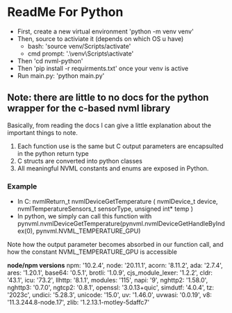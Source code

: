 # ReadMe For Python

- First, create a new virtual environment 'python -m venv venv' 
- Then, source to activiate it (depends on which OS u have)
    - bash: 'source venv/Scripts/activate'
    - cmd prompt: '.\venv\Scripts\activate'
- Then 'cd nvml-python'
- Then 'pip install -r requirments.txt' once your venv is active 
- Run main.py: 'python main.py'

## Note: there are little to no docs for the python wrapper for the c-based nvml library

Basically, from reading the docs I can give a little explanation about the important things to note.

1. Each function use is the same but C output parameters are encapsulted in the python return type
2. C structs are converted into python classes
3. All meaningful NVML constants and enums are exposed in Python.

### Example

- In C: nvmlReturn_t nvmlDeviceGetTemperature ( nvmlDevice_t device, nvmlTemperatureSensors_t sensorType, unsigned int* temp )
- In python, we simply can call this function with pynvml.nvmlDeviceGetTemperature(pynvml.nvmlDeviceGetHandleByIndex(0), pynvml.NVML_TEMPERATURE_GPU)

Note how the output parameter becomes absorbed in our function call, and how the constant NVML_TEMPERATURE_GPU is accessible




**node/npm versions**
  npm: '10.2.4',
  node: '20.11.1',
  acorn: '8.11.2',
  ada: '2.7.4',
  ares: '1.20.1',
  base64: '0.5.1',
  brotli: '1.0.9',
  cjs_module_lexer: '1.2.2',
  cldr: '43.1',
  icu: '73.2',
  llhttp: '8.1.1',
  modules: '115',
  napi: '9',
  nghttp2: '1.58.0',
  nghttp3: '0.7.0',
  ngtcp2: '0.8.1',
  openssl: '3.0.13+quic',
  simdutf: '4.0.4',
  tz: '2023c',
  undici: '5.28.3',
  unicode: '15.0',
  uv: '1.46.0',
  uvwasi: '0.0.19',
  v8: '11.3.244.8-node.17',
  zlib: '1.2.13.1-motley-5daffc7'
